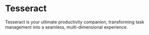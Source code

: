 # Tesseract
Tesseract is your ultimate productivity companion, transforming task management into a seamless, multi-dimensional experience.
